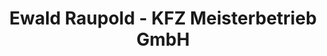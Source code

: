 ---
title: "Ewald Raupold - KFZ Meisterbetrieb GmbH"
url: /drasenhofen/ewald-raupold-kfz-meisterbetrieb-gmbh/
shop: Autowerkstatt
---
